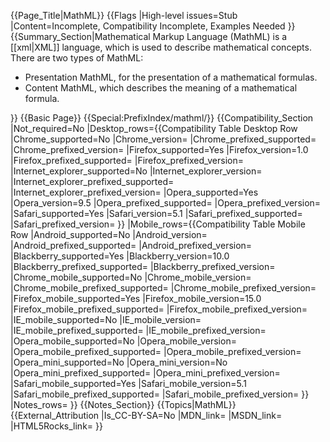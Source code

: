 {{Page_Title|MathML}}
{{Flags
|High-level issues=Stub
|Content=Incomplete, Compatibility Incomplete, Examples Needed
}}
{{Summary_Section|Mathematical Markup Language (MathML) is a [[xml|XML]] language, which is used to describe mathematical concepts. There are two types of MathML:
<ul>
<li>Presentation MathML, for the presentation of a mathematical formulas.</li>
<li>Content MathML, which describes the meaning of a mathematical formula.</li>
</ul>
}}
{{Basic Page}}
{{Special:PrefixIndex/mathml/}}
{{Compatibility_Section
|Not_required=No
|Desktop_rows={{Compatibility Table Desktop Row
|Chrome_supported=No
|Chrome_version=
|Chrome_prefixed_supported=
|Chrome_prefixed_version=
|Firefox_supported=Yes
|Firefox_version=1.0
|Firefox_prefixed_supported=
|Firefox_prefixed_version=
|Internet_explorer_supported=No
|Internet_explorer_version=
|Internet_explorer_prefixed_supported=
|Internet_explorer_prefixed_version=
|Opera_supported=Yes
|Opera_version=9.5
|Opera_prefixed_supported=
|Opera_prefixed_version=
|Safari_supported=Yes
|Safari_version=5.1
|Safari_prefixed_supported=
|Safari_prefixed_version=
}}
|Mobile_rows={{Compatibility Table Mobile Row
|Android_supported=No
|Android_version=
|Android_prefixed_supported=
|Android_prefixed_version=
|Blackberry_supported=Yes
|Blackberry_version=10.0
|Blackberry_prefixed_supported=
|Blackberry_prefixed_version=
|Chrome_mobile_supported=No
|Chrome_mobile_version=
|Chrome_mobile_prefixed_supported=
|Chrome_mobile_prefixed_version=
|Firefox_mobile_supported=Yes
|Firefox_mobile_version=15.0
|Firefox_mobile_prefixed_supported=
|Firefox_mobile_prefixed_version=
|IE_mobile_supported=No
|IE_mobile_version=
|IE_mobile_prefixed_supported=
|IE_mobile_prefixed_version=
|Opera_mobile_supported=No
|Opera_mobile_version=
|Opera_mobile_prefixed_supported=
|Opera_mobile_prefixed_version=
|Opera_mini_supported=No
|Opera_mini_version=No
|Opera_mini_prefixed_supported=
|Opera_mini_prefixed_version=
|Safari_mobile_supported=Yes
|Safari_mobile_version=5.1
|Safari_mobile_prefixed_supported=
|Safari_mobile_prefixed_version=
}}
|Notes_rows=
}}
{{Notes_Section}}
{{Topics|MathML}}
{{External_Attribution
|Is_CC-BY-SA=No
|MDN_link=
|MSDN_link=
|HTML5Rocks_link=
}}